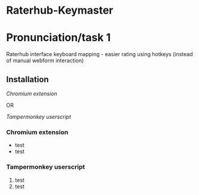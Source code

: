 # Raterhub-Keymaster
# Pronunciation/task 1
Raterhub interface keyboard mapping - easier rating using hotkeys (instead of manual webform interaction)

## Installation
*Chromium extension*

OR

*Tampermonkey userscript*

### Chromium extension
- test
- test

### Tampermonkey userscript
1. test
2. test

